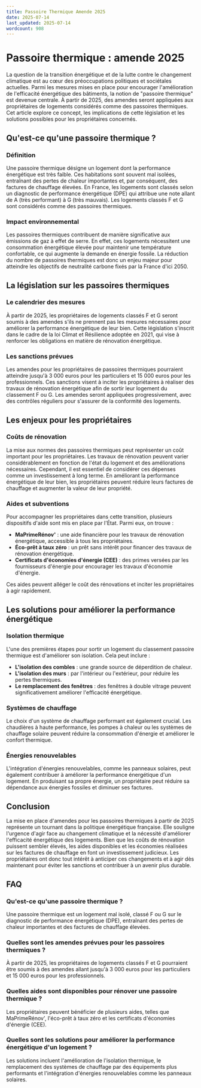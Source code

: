 ```yaml
---
title: Passoire Thermique Amende 2025
date: 2025-07-14
last_updated: 2025-07-14
wordcount: 908
---
```


# Passoire thermique : amende 2025

La question de la transition énergétique et de la lutte contre le changement climatique est au cœur des préoccupations politiques et sociétales actuelles. Parmi les mesures mises en place pour encourager l'amélioration de l'efficacité énergétique des bâtiments, la notion de "passoire thermique" est devenue centrale. À partir de 2025, des amendes seront appliquées aux propriétaires de logements considérés comme des passoires thermiques. Cet article explore ce concept, les implications de cette législation et les solutions possibles pour les propriétaires concernés.

## Qu'est-ce qu'une passoire thermique ?

### Définition

Une passoire thermique désigne un logement dont la performance énergétique est très faible. Ces habitations sont souvent mal isolées, entraînant des pertes de chaleur importantes et, par conséquent, des factures de chauffage élevées. En France, les logements sont classés selon un diagnostic de performance énergétique (DPE) qui attribue une note allant de A (très performant) à G (très mauvais). Les logements classés F et G sont considérés comme des passoires thermiques.

### Impact environnemental

Les passoires thermiques contribuent de manière significative aux émissions de gaz à effet de serre. En effet, ces logements nécessitent une consommation énergétique élevée pour maintenir une température confortable, ce qui augmente la demande en énergie fossile. La réduction du nombre de passoires thermiques est donc un enjeu majeur pour atteindre les objectifs de neutralité carbone fixés par la France d'ici 2050.

## La législation sur les passoires thermiques

### Le calendrier des mesures

À partir de 2025, les propriétaires de logements classés F et G seront soumis à des amendes s'ils ne prennent pas les mesures nécessaires pour améliorer la performance énergétique de leur bien. Cette législation s'inscrit dans le cadre de la loi Climat et Résilience adoptée en 2021, qui vise à renforcer les obligations en matière de rénovation énergétique.

### Les sanctions prévues

Les amendes pour les propriétaires de passoires thermiques pourraient atteindre jusqu'à 3 000 euros pour les particuliers et 15 000 euros pour les professionnels. Ces sanctions visent à inciter les propriétaires à réaliser des travaux de rénovation énergétique afin de sortir leur logement du classement F ou G. Les amendes seront appliquées progressivement, avec des contrôles réguliers pour s'assurer de la conformité des logements.

## Les enjeux pour les propriétaires

### Coûts de rénovation

La mise aux normes des passoires thermiques peut représenter un coût important pour les propriétaires. Les travaux de rénovation peuvent varier considérablement en fonction de l'état du logement et des améliorations nécessaires. Cependant, il est essentiel de considérer ces dépenses comme un investissement à long terme. En améliorant la performance énergétique de leur bien, les propriétaires peuvent réduire leurs factures de chauffage et augmenter la valeur de leur propriété.

### Aides et subventions

Pour accompagner les propriétaires dans cette transition, plusieurs dispositifs d'aide sont mis en place par l'État. Parmi eux, on trouve :

- **MaPrimeRénov'** : une aide financière pour les travaux de rénovation énergétique, accessible à tous les propriétaires.
- **Éco-prêt à taux zéro** : un prêt sans intérêt pour financer des travaux de rénovation énergétique.
- **Certificats d'économies d'énergie (CEE)** : des primes versées par les fournisseurs d'énergie pour encourager les travaux d'économie d'énergie.

Ces aides peuvent alléger le coût des rénovations et inciter les propriétaires à agir rapidement.

## Les solutions pour améliorer la performance énergétique

### Isolation thermique

L'une des premières étapes pour sortir un logement du classement passoire thermique est d'améliorer son isolation. Cela peut inclure :

- **L'isolation des combles** : une grande source de déperdition de chaleur.
- **L'isolation des murs** : par l'intérieur ou l'extérieur, pour réduire les pertes thermiques.
- **Le remplacement des fenêtres** : des fenêtres à double vitrage peuvent significativement améliorer l'efficacité énergétique.

### Systèmes de chauffage

Le choix d'un système de chauffage performant est également crucial. Les chaudières à haute performance, les pompes à chaleur ou les systèmes de chauffage solaire peuvent réduire la consommation d'énergie et améliorer le confort thermique.

### Énergies renouvelables

L'intégration d'énergies renouvelables, comme les panneaux solaires, peut également contribuer à améliorer la performance énergétique d'un logement. En produisant sa propre énergie, un propriétaire peut réduire sa dépendance aux énergies fossiles et diminuer ses factures.

## Conclusion

La mise en place d'amendes pour les passoires thermiques à partir de 2025 représente un tournant dans la politique énergétique française. Elle souligne l'urgence d'agir face au changement climatique et la nécessité d'améliorer l'efficacité énergétique des logements. Bien que les coûts de rénovation puissent sembler élevés, les aides disponibles et les économies réalisées sur les factures de chauffage en font un investissement judicieux. Les propriétaires ont donc tout intérêt à anticiper ces changements et à agir dès maintenant pour éviter les sanctions et contribuer à un avenir plus durable.

## FAQ

### Qu'est-ce qu'une passoire thermique ?

Une passoire thermique est un logement mal isolé, classé F ou G sur le diagnostic de performance énergétique (DPE), entraînant des pertes de chaleur importantes et des factures de chauffage élevées.

### Quelles sont les amendes prévues pour les passoires thermiques ?

À partir de 2025, les propriétaires de logements classés F et G pourraient être soumis à des amendes allant jusqu'à 3 000 euros pour les particuliers et 15 000 euros pour les professionnels.

### Quelles aides sont disponibles pour rénover une passoire thermique ?

Les propriétaires peuvent bénéficier de plusieurs aides, telles que MaPrimeRénov', l'éco-prêt à taux zéro et les certificats d'économies d'énergie (CEE).

### Quelles sont les solutions pour améliorer la performance énergétique d'un logement ?

Les solutions incluent l'amélioration de l'isolation thermique, le remplacement des systèmes de chauffage par des équipements plus performants et l'intégration d'énergies renouvelables comme les panneaux solaires.